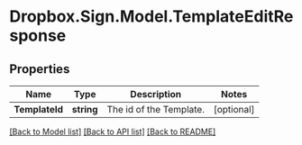 # Dropbox.Sign.Model.TemplateEditResponse

## Properties

Name | Type | Description | Notes
------------ | ------------- | ------------- | -------------
**TemplateId** | **string** |  The id of the Template.  | [optional] 

[[Back to Model list]](../README.md#documentation-for-models) [[Back to API list]](../README.md#documentation-for-api-endpoints) [[Back to README]](../README.md)

